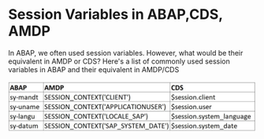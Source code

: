 # Session Variables in ABAP,CDS, AMDP

In ABAP, we often used session variables. However, what would be their equivalent in AMDP or CDS? 
Here's a list of commonly used session variables in ABAP and their equivalent in AMDP/CDS

![Session Variables](../src/images/Session_Variables.jpg)